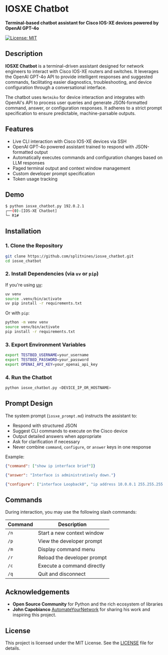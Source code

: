 # IOSXE Chatbot

**Terminal-based chatbot assistant for Cisco IOS-XE devices powered by OpenAI GPT-4o**

[![License: MIT](https://img.shields.io/badge/License-MIT-blue.svg)](./LICENSE)

## Description

**IOSXE Chatbot** is a terminal-driven assistant designed for network engineers to interact with Cisco IOS-XE routers and switches. It leverages the OpenAI GPT-4o API to provide intelligent responses and suggested commands, facilitating easier diagnostics, troubleshooting, and device configuration through a conversational interface.

The chatbot uses `Netmiko` for device interaction and integrates with OpenAI's API to process user queries and generate JSON-formatted command, answer, or configuration responses. It adheres to a strict prompt specification to ensure predictable, machine-parsable outputs.

## Features

- Live CLI interaction with Cisco IOS-XE devices via SSH
- OpenAI GPT-4o powered assistant trained to respond with JSON-formatted output
- Automatically executes commands and configuration changes based on LLM responses
- Paged terminal output and context window management
- Custom developer prompt specification
- Token usage tracking

## Demo

```bash
$ python iosxe_chatbot.py 192.0.2.1
┌──(0)-[IOS-XE Chatbot]
└─ R1#
```

## Installation

### 1. Clone the Repository

```bash
git clone https://github.com/splitnines/iosxe_chatbot.git
cd iosxe_chatbot
```

### 2. Install Dependencies (via `uv` or `pip`)

If you're using [uv](https://github.com/astral-sh/uv):

```bash
uv venv
source .venv/bin/activate
uv pip install -r requirements.txt
```

Or with `pip`:

```bash
python -m venv venv
source venv/bin/activate
pip install -r requirements.txt
```

### 3. Export Environment Variables

```bash
export TESTBED_USERNAME=your_username
export TESTBED_PASSWORD=your_password
export OPENAI_API_KEY=your_openai_api_key
```

### 4. Run the Chatbot

```bash
python iosxe_chatbot.py <DEVICE_IP_OR_HOSTNAME>
```

## Prompt Design

The system prompt (`iosxe_prompt.md`) instructs the assistant to:

- Respond with structured JSON
- Suggest CLI commands to execute on the Cisco device
- Output detailed answers when appropriate
- Ask for clarification if necessary
- Never combine `command`, `configure`, or `answer` keys in one response

Example:

```json
{"command": ["show ip interface brief"]}
```

```json
{"answer": "Interface is administratively down."}
```

```json
{"configure": ["interface Loopback0", "ip address 10.0.0.1 255.255.255.0"]}
```

## Commands

During interaction, you may use the following slash commands:

| Command | Description                     |
|---------|---------------------------------|
| `/n`    | Start a new context window      |
| `/p`    | View the developer prompt       |
| `/m`    | Display command menu            |
| `/r`    | Reload the developer prompt     |
| `/c`    | Execute a command directly      |
| `/q`    | Quit and disconnect             |

## Acknowledgements

- **Open Source Community** for Python and the rich ecosystem of libraries
- **John Capobianco**
[AutomateYourNetwork](https://github.com/automateyournetwork) for sharing his
work and inspiring this project.

## License

This project is licensed under the MIT License. See the [LICENSE](./LICENSE) file for details.
